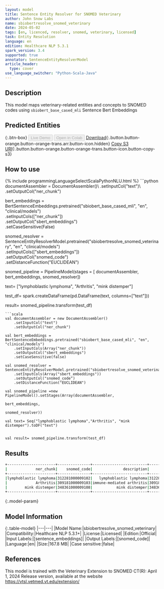 ```yaml
---
layout: model
title: Sentence Entity Resolver for SNOMED Veterinary
author: John Snow Labs
name: sbiobertresolve_snomed_veterinary
date: 2024-05-02
tags: [en, licenced, resolver, snomed, veterinary, licensed]
task: Entity Resolution
language: en
edition: Healthcare NLP 5.3.1
spark_version: 3.4
supported: true
annotator: SentenceEntityResolverModel
article_header:
  type: cover
use_language_switcher: "Python-Scala-Java"
---
```


## Description

This model maps veterinary-related entities and concepts to SNOMED codes using `sbiobert_base_cased_mli` Sentence Bert Embeddings

## Predicted Entities



{:.btn-box}
<button class="button button-orange" disabled>Live Demo</button>
<button class="button button-orange" disabled>Open in Colab</button>
[Download](https://s3.amazonaws.com/auxdata.johnsnowlabs.com/clinical/models/sbiobertresolve_snomed_veterinary_en_5.3.1_3.4_1714649246051.zip){:.button.button-orange.button-orange-trans.arr.button-icon.hidden}
[Copy S3 URI](s3://auxdata.johnsnowlabs.com/clinical/models/sbiobertresolve_snomed_veterinary_en_5.3.1_3.4_1714649246051.zip){:.button.button-orange.button-orange-trans.button-icon.button-copy-s3}

## How to use



<div class="tabs-box" markdown="1">
{% include programmingLanguageSelectScalaPythonNLU.html %}
```python
documentAssembler = DocumentAssembler()\
    .setInputCol("text")\
    .setOutputCol("ner_chunk")

bert_embeddings = BertSentenceEmbeddings.pretrained("sbiobert_base_cased_mli", "en", "clinical/models")\
    .setInputCols(["ner_chunk"])\
    .setOutputCol("sbert_embeddings")\
    .setCaseSensitive(False)

snomed_resolver = SentenceEntityResolverModel.pretrained("sbiobertresolve_snomed_veterinary", "en", "clinical/models") \
    .setInputCols(["sbert_embeddings"]) \
    .setOutputCol("snomed_code")\
    .setDistanceFunction("EUCLIDEAN")


snomed_pipeline = PipelineModel(stages = [
    documentAssembler,
    bert_embeddings,
    snomed_resolver])

text= ["lymphoblastic lymphoma", "Arthritis", "mink distemper"]

test_df= spark.createDataFrame(pd.DataFrame(text, columns=["text"]))

result= snomed_pipeline.transform(test_df)
```
```scala
val documentAssembler = new DocumentAssembler()
    .setInputCol("text")
    .setOutputCol("ner_chunk")

val bert_embeddings = BertSentenceEmbeddings.pretrained("sbiobert_base_cased_mli", "en", "clinical/models")
    .setInputCols(Array("ner_chunk"))
    .setOutputCol("sbert_embeddings")
    .setCaseSensitive(false)

val snomed_resolver = SentenceEntityResolverModel.pretrained("sbiobertresolve_snomed_veterinary")
    .setInputCols(Array("sbert_embeddings"))
    .setOutputCol("snomed_code")
    .setDistanceFunction("EUCLIDEAN")

val snomed_pipeline =new PipelineModel().setStages(Array(documentAssembler,
                                                         bert_embeddings,
                                                         snomed_resolver))

val text= Seq("lymphoblastic lymphoma","Arthritis", "mink distemper").toDF("text")


val result= snomed_pipeline.transform(test_df)
```
</div>

## Results

```bash
+----------------------+---------------+-------------------------+------------------------------------------------------------+------------------------------------------------------------+
|             ner_chunk|    snomed_code|              description|                                                   all_codes|                                                 resolutions|
+----------------------+---------------+-------------------------+------------------------------------------------------------+------------------------------------------------------------+
|lymphoblastic lymphoma|312281000009102|   lymphoblastic lymphoma|312281000009102:::360351000009103:::91857003:::302841002:...|lymphoblastic lymphoma:::cutaneous epitheliotropic lympho...|
|             Arthritis|309181000009103|immune-mediated arthritis|309181000009103:::298162008:::35771000009105:::3519007:::...|immune-mediated arthritis:::arthritis of shoulder joint::...|
|        mink distemper|348361000009108|           mink distemper|348361000009108:::86031000009108:::207191000009103:::1901...|mink distemper:::dendropicos obsoletus:::xenops minutus o...|
+----------------------+---------------+-------------------------+------------------------------------------------------------+------------------------------------------------------------+
```

{:.model-param}
## Model Information

{:.table-model}
|---|---|
|Model Name:|sbiobertresolve_snomed_veterinary|
|Compatibility:|Healthcare NLP 5.3.1+|
|License:|Licensed|
|Edition:|Official|
|Input Labels:|[sentence_embeddings]|
|Output Labels:|[snomed_code]|
|Language:|en|
|Size:|167.8 MB|
|Case sensitive:|false|

## References

This model is trained with the Veterinary Extension to SNOMED CT(R): April 1, 2024 Release version, available at the website https://vtsl.vetmed.vt.edu/extension/